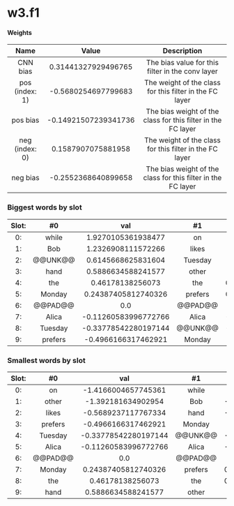 # w3.f1
#### Weights
Name | Value | Description
:--: | :--: | :--:
CNN bias | 0.31441327929496765 | The bias value for this filter in the conv layer
pos (index: 1) | -0.5680254697799683| The weight of the class for this filter in the FC layer
pos bias | -0.14921507239341736| The bias weight of the class for this filter in the FC layer
neg (index: 0) | 0.1587907075881958| The weight of the class for this filter in the FC layer
neg bias | -0.2552368640899658| The bias weight of the class for this filter in the FC layer
### Biggest words by slot
Slot: |#0 | val | #1 | val | #2 | val
:--: | :--: | :--: | :--: | :--: | :--: | :--:
0: | while | 1.9270105361938477 | on | 1.798060655593872 | the | 2.162768840789795
1: | Bob | 1.2326908111572266 | likes | 1.213389277458191 | likes | 1.9830236434936523
2: | @@UNK@@ | 0.6145668625831604 | Tuesday | 1.1750705242156982 | while | 0.3717336356639862
3: | hand | 0.5886634588241577 | other | 1.026729941368103 | Bob | 0.049942731857299805
4: | the | 0.46178138256073 | the | 0.48986154794692993 | @@PAD@@ | 0.0
5: | Monday | 0.24387405812740326 | prefers | 0.36933761835098267 | hand | -0.005308330059051514
6: | @@PAD@@ | 0.0 | @@PAD@@ | 0.0 | on | -0.007205784320831299
7: | Alica | -0.11260583996772766 | Alica | -0.1276092231273651 | other | -0.4139614701271057
8: | Tuesday | -0.33778542280197144 | @@UNK@@ | -0.8475195169448853 | Tuesday | -0.4883248805999756
9: | prefers | -0.4966166317462921 | Monday | -1.265248417854309 | Monday | -0.5320137739181519
### Smallest words by slot
Slot: |#0 | val | #1 | val | #2 | val
:--: | :--: | :--: | :--: | :--: | :--: | :--:
0: | on | -1.4166004657745361 | while | -1.939241886138916 | prefers | -0.9769257307052612
1: | other | -1.392181634902954 | Bob | -1.8185193538665771 | @@UNK@@ | -0.9497052431106567
2: | likes | -0.5689237117767334 | hand | -1.5439410209655762 | Alica | -0.94001305103302
3: | prefers | -0.4966166317462921 | Monday | -1.265248417854309 | Monday | -0.5320137739181519
4: | Tuesday | -0.33778542280197144 | @@UNK@@ | -0.8475195169448853 | Tuesday | -0.4883248805999756
5: | Alica | -0.11260583996772766 | Alica | -0.1276092231273651 | other | -0.4139614701271057
6: | @@PAD@@ | 0.0 | @@PAD@@ | 0.0 | on | -0.007205784320831299
7: | Monday | 0.24387405812740326 | prefers | 0.36933761835098267 | hand | -0.005308330059051514
8: | the | 0.46178138256073 | the | 0.48986154794692993 | @@PAD@@ | 0.0
9: | hand | 0.5886634588241577 | other | 1.026729941368103 | Bob | 0.049942731857299805
